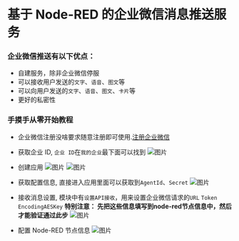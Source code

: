 # 基于 Node-RED 的企业微信消息推送服务

### 企业微信推送有以下优点：

- 自建服务，除非企业微信停服
- 可以接收用户发送的`文字`、`语音`、`图文`等
- 可以向用户发送的`文字`、`语音`、`图文`、`卡片`等
- 更好的私密性

### 手摸手从零开始教程

* 企业微信注册没啥要求随意注册即可使用.[注册企业微信](https://work.weixin.qq.com/wework_admin/register_wx)

* 获取企业 ID, `企业 ID`在`我的企业`最下面可以找到
	![图片](https://github.com/chen-designs/node-red-contrib-wechats/master/resources/config-0.png)

* 创建应用
	![图片](https://github.com/chen-designs/node-red-contrib-wechats/master/resources/config-1.png)
	![图片](https://github.com/chen-designs/node-red-contrib-wechats/master/resources/config-2.png)

* 获取配置信息, 直接进入应用里面可以获取到`AgentId`、`Secret`
	![图片](https://github.com/chen-designs/node-red-contrib-wechats/master/resources/config-3.png)

* 接收消息设置, 模块中有`设置API接收`，用来设置企业微信请求的`URL` `Token` `EncodingAESKey`
	**特别注意： 先把这些信息填写到node-red节点信息中，然后才能验证通过此步**
	![图片](https://github.com/chen-designs/node-red-contrib-wechats/master/resources/config-4.png)

* 配置 Node-RED 节点信息
	![图片](https://github.com/chen-designs/node-red-contrib-wechats/master/resources/config-5.png)

